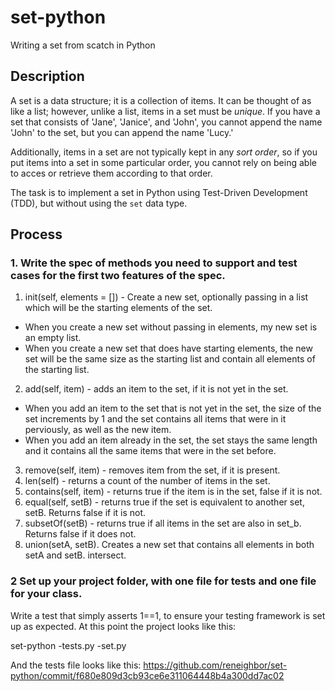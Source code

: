 # set-python
Writing a set from scatch in Python

## Description
A set is a data structure; it is a collection of items. It can be thought of as like a list; however, unlike a list, items in a set must be *unique*. If you have a set that consists of 'Jane', 'Janice', and 'John', you cannot append the name 'John' to the set, but you can append the name 'Lucy.'

Additionally, items in a set are not typically kept in any *sort order*, so if you put items into a set in some particular order, you cannot rely on being able to acces or retrieve them according to that order.

The task is to implement a set in Python using Test-Driven Development (TDD), but without using the `set` data type.

## Process

### 1. Write the spec of methods you need to support and test cases for the first two features of the spec.

1. init(self, elements = []) - Create a new set, optionally passing in a list which will be the starting elements of the set.
  * When you create a new set without passing in elements, my new set is an empty list.
  * When you create a new set that does have starting elements, the new set will be the same size as the starting list and contain all elements of the starting list.
2. add(self, item) - adds an item to the set, if it is not yet in the set.
  * When you add an item to the set that is not yet in the set, the size of the set increments by 1 and the set contains all items that were in it perviously, as well as the new item.
  * When you add an item already in the set, the set stays the same length and it contains all the same items that were in the set before.
3. remove(self, item) - removes item from the set, if it is present.
4. len(self) - returns a count of the number of items in the set.
5. contains(self, item) - returns true if the item is in the set, false if it is not.
6. equal(self, setB) - returns true if the set is equivalent to another set, setB. Returns false if it is not.
7. subsetOf(setB) - returns true if all items in the set are also in set_b. Returns false if it does not.
8. union(setA, setB). Creates a new set that contains all elements in both setA and setB.
intersect.

### 2 Set up your project folder, with one file for tests and one file for your class. 

Write a test that simply asserts 1==1, to ensure your testing framework is set up as expected. At this point the project looks like this:

set-python
 -tests.py
 -set.py

And the tests file looks like this:
	https://github.com/reneighbor/set-python/commit/f680e809d3cb93ce6e311064448b4a300dd7ac02
